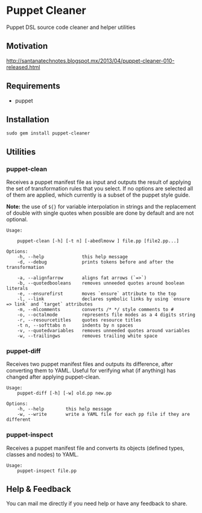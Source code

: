 Puppet Cleaner
==============

Puppet DSL source code cleaner and helper utilities

Motivation
----------
http://santanatechnotes.blogspot.mx/2013/04/puppet-cleaner-010-released.html

Requirements
------------

  * puppet

Installation
------------

    sudo gem install puppet-cleaner

Utilities
------------

### puppet-clean

Receives a puppet manifest file as input and outputs the result of
applying the set of transformation rules that you select. If no options
are selected all of them are applied, which currently is a subset of the
puppet style guide.

**Note:** the use of `${}` for variable interpolation in strings and the
replacement of double with single quotes when possible are done by default
and are not optional.

    Usage:
    
        puppet-clean [-h] [-t n] [-abedlmovw ] file.pp [file2.pp...]
    
    Options:
        -h, --help              this help message
        -d, --debug             prints tokens before and after the transformation
    
        -a, --alignfarrow       aligns fat arrows (`=>`)
        -b, --quotedbooleans    removes unneeded quotes around boolean literals
        -e, --ensurefirst       moves `ensure` attribute to the top
        -l, --link              declares symbolic links by using `ensure => link` and `target` attributes
        -m, --mlcomments        converts /* */ style comments to #
        -o, --octalmode         represents file modes as a 4 digits string
        -r, --resourcetitles    quotes resource titles
        -t n, --softtabs n      indents by n spaces
        -v, --quotedvariables   removes unneeded quotes around variables
        -w, --trailingws        removes trailing white space

### puppet-diff

Receives two puppet manifest files and outputs its difference, after
converting them to YAML. Useful for verifying what (if anything) has
changed after applying puppet-clean.

    Usage:
        puppet-diff [-h] [-w] old.pp new.pp
    
    Options:
        -h, --help        this help message
        -w, --write       write a YAML file for each pp file if they are different

### puppet-inspect

Receives a puppet manifest file and converts its objects (defined types,
classes and nodes) to YAML.

    Usage:
        puppet-inspect file.pp

Help & Feedback
---------------

You can mail me directly if you need help or have any feedback to share.
